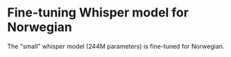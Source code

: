 # Fine-tuning Whisper model for Norwegian

The "small" whisper model (244M parameters) is fine-tuned for Norwegian. 
